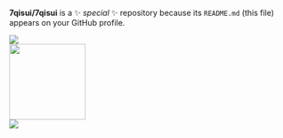 **7qisui/7qisui** is a ✨ _special_ ✨ repository because its `README.md` (this file) appears on your GitHub profile.
<div align="left"> <img src="https://metrics.lecoq.io/7qisui?template=classic&config.timezone=Asia%2FShanghai"> </div>
<div align="left"> <img height="137px" src="https://github-readme-stats.vercel.app/api?username=7qisui&hide_title=true&hide_border=true&show_icons=trueline_height=21&text_color=000&icon_color=000&bg_color=0,ea6161,ffc64d,fffc4d,52fa5a&theme=graywhite" /> </div>
<div align="left"> <img src="https://github-readme-stats.vercel.app/api/top-langs/?username=7qisui&hide_title=true&hide_border=true&layout=compact&langs_count=6&text_color=000&icon_color=fff&bg_color=0,52fa5a,4dfcff,c64dff&theme=graywhite" /> </div>


